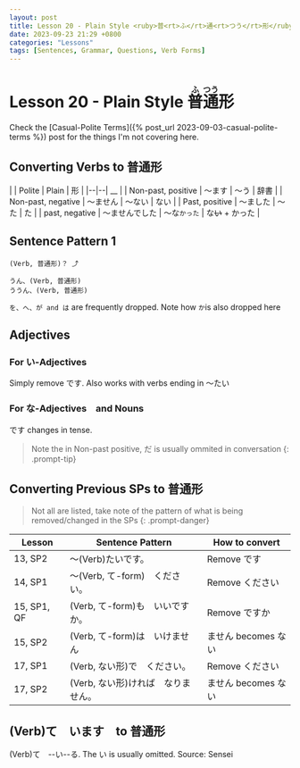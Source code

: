 ```yaml
---
layout: post
title: Lesson 20 - Plain Style <ruby>普<rt>ふ</rt>通<rt>つう</rt>形</ruby>
date: 2023-09-23 21:29 +0800
categories: "Lessons"
tags: [Sentences, Grammar, Questions, Verb Forms]
---
```


# Lesson 20 - Plain Style <ruby>普<rt>ふ</rt>通<rt>つう</rt>形</ruby>
Check the [Casual-Polite Terms]({% post_url 2023-09-03-casual-polite-terms %}) post for the things I'm not covering here.

## Converting Verbs to 普通形

| | Polite | Plain | 形 |
|--|--| __ |
| Non-past, positive | 〜ます | 〜う | 辞書 |
| Non-past, negative | 〜ません | 〜ない | ない |
| Past, positive | 〜ました | 〜た | た |
| past, negative | 〜ませんでした | 〜な`かった` | な~~い~~ + かった |


## Sentence Pattern 1
```
(Verb, 普通形)？ ⤴

うん、(Verb, 普通形)
ううん、(Verb, 普通形)
```

`を、へ、が and は` are frequently dropped. Note how `か`is also dropped here

## Adjectives

### For い-Adjectives
Simply remove です. Also works with verbs ending in 〜たい

### For な-Adjectives　and Nouns
です changes in tense. 

> Note the in Non-past positive, だ is usually ommited in conversation
{: .prompt-tip}

## Converting Previous SPs to 普通形
> Not all are listed, take note of the pattern of what is being removed/changed in the SPs
{: .prompt-danger}

| Lesson | Sentence Pattern | How to convert |
| -- | -- | -- |
| 13, SP2 | 〜(Verb)たいです。 | Remove です |
| 14, SP1 | 〜(Verb, て-form)　ください。 | Remove ください |
| 15, SP1, QF | (Verb, て-form)も　いいですか。 | Remove ですか |
| 15, SP2 | (Verb, て-form)は　いけません | ません becomes ない |
| 17, SP1 | (Verb, ない形)で　ください。 | Remove ください |
| 17, SP2 | (Verb, ない形)ければ　なりません。 | ません becomes ない |

## (Verb)て　います　to 普通形
(Verb)て　--い--る. The い is usually omitted. Source: Sensei